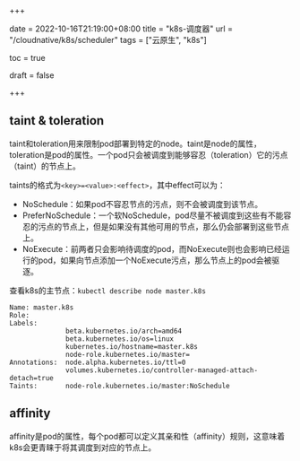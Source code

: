 +++

date = 2022-10-16T21:19:00+08:00
title = "k8s-调度器"
url = "/cloudnative/k8s/scheduler"
tags = ["云原生", "k8s"]

toc = true

draft = false

+++

## taint & toleration

taint和toleration用来限制pod部署到特定的node。taint是node的属性，toleration是pod的属性。一个pod只会被调度到能够容忍（toleration）它的污点（taint）的节点上。

taints的格式为`<key>=<value>:<effect>`，其中effect可以为：

- NoSchedule：如果pod不容忍节点的污点，则不会被调度到该节点。
- PreferNoSchedule：一个软NoSchedule，pod尽量不被调度到这些有不能容忍的污点的节点上，但是如果没有其他可用的节点，那么仍会部署到这些节点上。
- NoExecute：前两者只会影响待调度的pod，而NoExecute则也会影响已经运行的pod，如果向节点添加一个NoExecute污点，那么节点上的pod会被驱逐。

查看k8s的主节点：`kubectl describe node master.k8s`

```shell
Name: master.k8s
Role:
Labels:
              beta.kubernetes.io/arch=amd64
              beta.kubernetes.io/os=linux
              kubernetes.io/hostname=master.k8s
              node-role.kubernetes.io/master=
Annotations:  node.alpha.kubernetes.io/ttl=0
              volumes.kubernetes.io/controller-managed-attach-detach=true
Taints:       node-role.kubernetes.io/master:NoSchedule
```

## affinity

affinity是pod的属性，每个pod都可以定义其亲和性（affinity）规则，这意味着k8s会更青睐于将其调度到对应的节点上。
